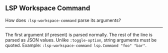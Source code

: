 ## LSP Workspace Command

How does `:lsp-workspace-command` parse its arguments?

---

The first argument (if present) is parsed normally. The rest of the line is parsed as JSON values. Unlike `:toggle-option`, string arguments must be quoted. Example: `:lsp-workspace-command lsp.Command "foo" "bar"`.

